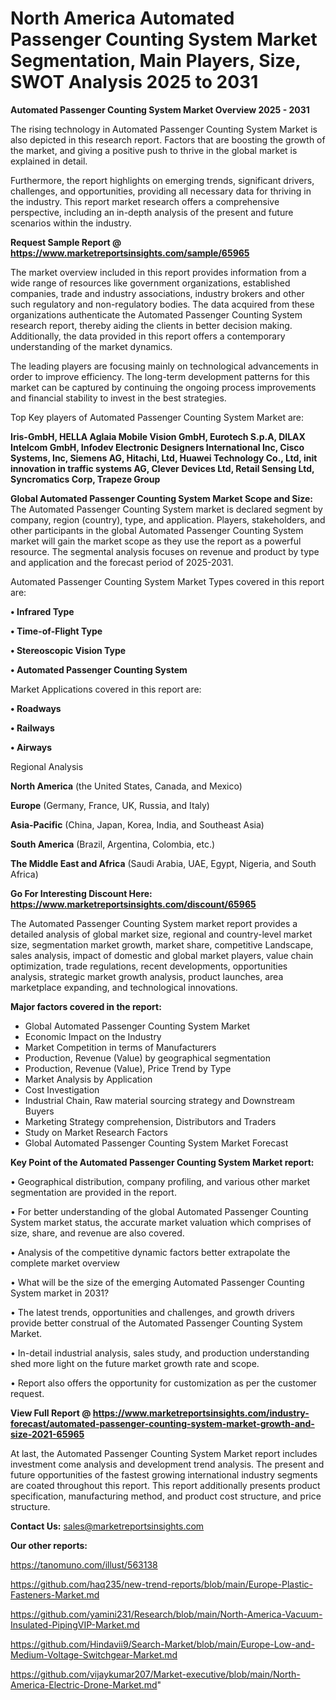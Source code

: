 # North America Automated Passenger Counting System Market Segmentation, Main Players, Size, SWOT Analysis 2025 to 2031

<Strong> Automated Passenger Counting System Market Overview 2025 - 2031</strong>

The rising technology in Automated Passenger Counting System Market is also depicted in this research report. Factors that are boosting the growth of the market, and giving a positive push to thrive in the global market is explained in detail.

Furthermore, the report highlights on emerging trends, significant drivers, challenges, and opportunities, providing all necessary data for thriving in the industry. This report market research offers a comprehensive perspective, including an in-depth analysis of the present and future scenarios within the industry.

<strong>Request Sample Report @ <a href=https://www.marketreportsinsights.com/sample/65965>https://www.marketreportsinsights.com/sample/65965</a></strong>

The market overview included in this report provides information from a wide range of resources like government organizations, established companies, trade and industry associations, industry brokers and other such regulatory and non-regulatory bodies. The data acquired from these organizations authenticate the Automated Passenger Counting System research report, thereby aiding the clients in better decision making. Additionally, the data provided in this report offers a contemporary understanding of the market dynamics.

The leading players are focusing mainly on technological advancements in order to improve efficiency. The long-term development patterns for this market can be captured by continuing the ongoing process improvements and financial stability to invest in the best strategies.

Top Key players of Automated Passenger Counting System Market are:

<strong>Iris-GmbH, HELLA Aglaia Mobile Vision GmbH, Eurotech S.p.A, DILAX Intelcom GmbH, Infodev Electronic Designers International Inc, Cisco Systems, Inc, Siemens AG, Hitachi, Ltd, Huawei Technology Co., Ltd, init innovation in traffic systems AG, Clever Devices Ltd, Retail Sensing Ltd, Syncromatics Corp, Trapeze Group</strong>

<strong><b>Global Automated Passenger Counting System Market Scope and Size:</b></strong>
The Automated Passenger Counting System market is declared segment by company, region (country), type, and application. Players, stakeholders, and other participants in the global Automated Passenger Counting System market will gain the market scope as they use the report as a powerful resource. The segmental analysis focuses on revenue and product by type and application and the forecast period of 2025-2031.

Automated Passenger Counting System Market Types covered in this report are:

<strong>• Infrared Type

• Time-of-Flight Type

• Stereoscopic Vision Type

• Automated Passenger Counting System</strong>

Market Applications covered in this report are:

<strong>• Roadways

• Railways

• Airways</strong> 

Regional Analysis

<strong>North America</strong> (the United States, Canada, and Mexico)

<strong>Europe</strong> (Germany, France, UK, Russia, and Italy)

<strong>Asia-Pacific</strong> (China, Japan, Korea, India, and Southeast Asia)

<strong>South America</strong> (Brazil, Argentina, Colombia, etc.)

<strong>The Middle East and Africa</strong> (Saudi Arabia, UAE, Egypt, Nigeria, and South Africa)

<strong>Go For Interesting Discount Here: <a href=https://www.marketreportsinsights.com/discount/65965>https://www.marketreportsinsights.com/discount/65965</a></strong>

The Automated Passenger Counting System market report provides a detailed analysis of global market size, regional and country-level market size, segmentation market growth, market share, competitive Landscape, sales analysis, impact of domestic and global market players, value chain optimization, trade regulations, recent developments, opportunities analysis, strategic market growth analysis, product launches, area marketplace expanding, and technological innovations.

<strong><b>Major factors covered in the report:</b></strong>
<ul>
  <li>Global Automated Passenger Counting System Market </li>
  <li>Economic Impact on the Industry</li>
  <li>Market Competition in terms of Manufacturers</li>
  <li>Production, Revenue (Value) by geographical segmentation</li>
  <li>Production, Revenue (Value), Price Trend by Type</li>
  <li>Market Analysis by Application</li>
  <li>Cost Investigation</li>
  <li>Industrial Chain, Raw material sourcing strategy and Downstream Buyers</li>
  <li>Marketing Strategy comprehension, Distributors and Traders</li>
  <li>Study on Market Research Factors</li>
  <li>Global Automated Passenger Counting System Market Forecast</li>
</ul>

<strong><b>Key Point of the Automated Passenger Counting System Market report:</b></strong>

• Geographical distribution, company profiling, and various other market segmentation are provided in the report.

• For better understanding of the global Automated Passenger Counting System market status, the accurate market valuation which comprises of size, share, and revenue are also covered.

• Analysis of the competitive dynamic factors better extrapolate the complete market overview

• What will be the size of the emerging Automated Passenger Counting System market in 2031?

• The latest trends, opportunities and challenges, and growth drivers provide better construal of the Automated Passenger Counting System Market.

• In-detail industrial analysis, sales study, and production understanding shed more light on the future market growth rate and scope.

• Report also offers the opportunity for customization as per the customer request.

<strong><b>View Full Report @ <a href=https://www.marketreportsinsights.com/industry-forecast/automated-passenger-counting-system-market-growth-and-size-2021-65965>https://www.marketreportsinsights.com/industry-forecast/automated-passenger-counting-system-market-growth-and-size-2021-65965</a></b></strong>


At last, the Automated Passenger Counting System Market report includes investment come analysis and development trend analysis. The present and future opportunities of the fastest growing international industry segments are coated throughout this report. This report additionally presents product specification, manufacturing method, and product cost structure, and price structure.

<strong>Contact Us:</strong>
sales@marketreportsinsights.com

<strong>Our other reports:</strong>

<a href=https://tanomuno.com/illust/563138>https://tanomuno.com/illust/563138</a>

<a href=https://github.com/haq235/new-trend-reports/blob/main/Europe-Plastic-Fasteners-Market.md>https://github.com/haq235/new-trend-reports/blob/main/Europe-Plastic-Fasteners-Market.md</a>

<a href=https://github.com/yamini231/Research/blob/main/North-America-Vacuum-Insulated-PipingVIP-Market.md>https://github.com/yamini231/Research/blob/main/North-America-Vacuum-Insulated-PipingVIP-Market.md</a>

<a href=https://github.com/Hindavii9/Search-Market/blob/main/Europe-Low-and-Medium-Voltage-Switchgear-Market.md>https://github.com/Hindavii9/Search-Market/blob/main/Europe-Low-and-Medium-Voltage-Switchgear-Market.md</a>

<a href=https://github.com/vijaykumar207/Market-executive/blob/main/North-America-Electric-Drone-Market.md>https://github.com/vijaykumar207/Market-executive/blob/main/North-America-Electric-Drone-Market.md</a>"
